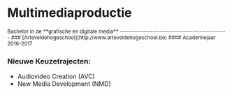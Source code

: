 Multimediaproductie
===================

<small>
Bachelor in de **grafische en digitale media**
----------------------------------------------
### [Arteveldehogeschool](http://www.arteveldehogeschool.be)
#### Academiejaar 2016-2017
</small>

### Nieuwe Keuzetrajecten:

 - Audiovideo Creation (AVC)
 - New Media Development (NMD)